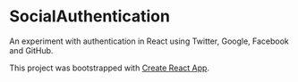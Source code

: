 # SocialAuthentication

An experiment with authentication in React using Twitter, Google, Facebook and GitHub. 

This project was bootstrapped with [Create React App](https://github.com/facebookincubator/create-react-app).

